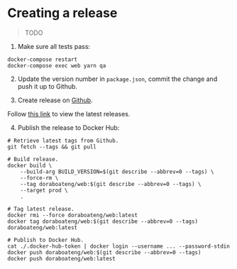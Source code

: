 # Creating a release

>TODO

1. Make sure all tests pass:

```shell
docker-compose restart
docker-compose exec web yarn qa
```

2. Update the version number in `package.json`, commit the change and push it up to Github.

3. Create release on [Github](https://github.com/kwcay/boateng-web/releases/new?target=stable).

Follow [this link](https://github.com/kwcay/boateng-web/releases) to view the latest releases.

4. Publish the release to Docker Hub:

```shell
# Retrieve latest tags from Github.
git fetch --tags && git pull

# Build release.
docker build \
    --build-arg BUILD_VERSION=$(git describe --abbrev=0 --tags) \
    --force-rm \
    --tag doraboateng/web:$(git describe --abbrev=0 --tags) \
    --target prod \
    .

# Tag latest release.
docker rmi --force doraboateng/web:latest
docker tag doraboateng/web:$(git describe --abbrev=0 --tags) doraboateng/web:latest

# Publish to Docker Hub.
cat ./.docker-hub-token | docker login --username ... --password-stdin
docker push doraboateng/web:$(git describe --abbrev=0 --tags)
docker push doraboateng/web:latest
```

